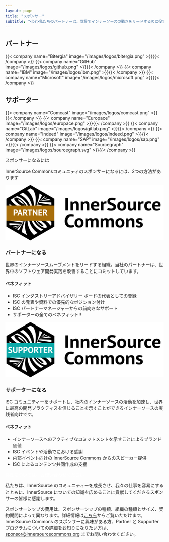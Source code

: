 ```yaml
---
layout: page
title: "スポンサー"
subtitle: "<br>私たちのパートナーは、世界でインナーソースの動きをリードするのに役立っている組織です。私たちのサポーターは、単に内部でインナーソースを採用していません。彼らは実践者の世界的なコミュニティを有効にすることに気を配っています。InnerSource Commonsは、素晴らしいコミュニティの参加者がなければ存在しないのに対し、私たちの寛大なスポンサーは、私たちの活動とインパクトを拡大することができる支援を提供してくれています。彼らの助けなしに、我々は存在することができません。</br>感謝いたします。"
---
```



  <div class="container text-center" >
    <h2 class="display-3">パートナー</h2>
  </div>

  <div class="container">
    <div class="row justify-content-center">
      {{< company name="Bitergia" image="/images/logos/bitergia.png" >}}{{< /company >}}
      {{< company name="GitHub" image="/images/logos/github.png" >}}{{< /company >}}
      {{< company name="IBM" image="/images/logos/ibm.png" >}}{{< /company >}}
      {{< company name="Microsoft" image="/images/logos/microsoft.png" >}}{{< /company >}}
    </div>
  </div>

  <div class="container text-center" >
    <h2 class="display-3">サポーター</h2>
  </div>
  
  <div class="container">
    <div class="row justify-content-center">
      {{< company name="Comcast" image="/images/logos/comcast.png" >}}{{< /company >}}
      {{< company name="Europace" image="/images/logos/europace.png" >}}{{< /company >}}
      {{< company name="GitLab" image="/images/logos/gitlab.png" >}}{{< /company >}}
      {{< company name="Indeed" image="/images/logos/indeed.png" >}}{{< /company >}}
      {{< company name="SAP" image="/images/logos/sap.png" >}}{{< /company >}}
      {{< company name="Sourcegraph" image="/images/logos/sourcegraph.svg" >}}{{< /company >}}
    </div>
  </div>
      
<section class="section bg-light">
  <div class="container">
    <div class="row justify-content-center">
      <div class="col-12 text-center mb-4">
        <p class="mt-3 h1">スポンサーになるには</p>
        <p>InnerSource Commonsコミュニティのスポンサーになるには、2つの方法があります</p>
      </div>
      <div class="col-md-6 col-sm-6 mb-4">
        <div class="feature-card text-left">
          <img src="/images/ISC_Partner_Logo_Wide.png" alt="Partner Badge">
          <h3 class="mb-2">パートナーになる</h3>
          <p>世界のインナーソースムーブメントをリードする組織。当社のパートナーは、世界中のソフトウェア開発実践を改善することにコミットしています。</p>
          <h4>ベネフィット</h4>
          <ul>
              <li>ISC インダストリーアドバイザリー ボードの代表としての登録</li>
              <li>ISC の発表や資料での優先的なポジション付け </li>
              <li>ISC パートナーマネージャーからの前向きなサポート </li>
              <li>サポーターの全てのベネフィット!!</li>
          </ul>
        </div>
      </div>
      <div class="col-md-6 col-sm-6 mb-4">
        <div class="feature-card text-left">
          <img src="/images/ISC_Supporter_Logo_Wide.png" alt="Supporter Badge">
          <h3 class="mb-2">サポーターになる</h3>
          <p>ISC コミュニティーをサポートし、社内のインナーソースの活動を加速し、世界に最高の開発プラクティスを信じることを示すことができるインナーソースの実践者向けです。</p>
          <h4>ベネフィット</h4>
          <ul>
          <li>インナーソースへのアクティブなコミットメントを示すことによるブランド価値</li>
          <li>ISC イベントや活動でにおける感謝</li>
          <li>内部イベント向けの InnerSource Commons からのスピーカー提供</li>
          <li>ISC によるコンテンツ共同作成の支援</li>
          </ul>
        </div>
      </div>
    </div>
    <div class="row d-flex justify-content-center">
        <a href="mailto:sponsor@innersourcecommons.org" class="btn btn-primary btn-sm" style="color: white;">詳細については、お問い合わせください</a>
    </div>
  </div>
</section>

私たちは、InnerSource のコミュニティーを成長させ、我々の仕事を容易にするとともに、InnerSource についての知識を広めることに貢献してくださるスポンサーの皆様に感謝します。

スポンサーシップの費用は、スポンサーシップの種類、組織の種類とサイズ、契約期間によって異なります。詳細情報は[こちら](https://drive.google.com/file/d/1kPP44d9NQEUqY65kjt61bSMfP1BvxHD6/view?usp=sharing)からご覧いただけます。InnerSource Commons のスポンサーに興味がある方、Partner と Supporter プログラムについての詳細をお知りになりたい方は、 sponsor@innersourcecommons.org までお問い合わせください。
